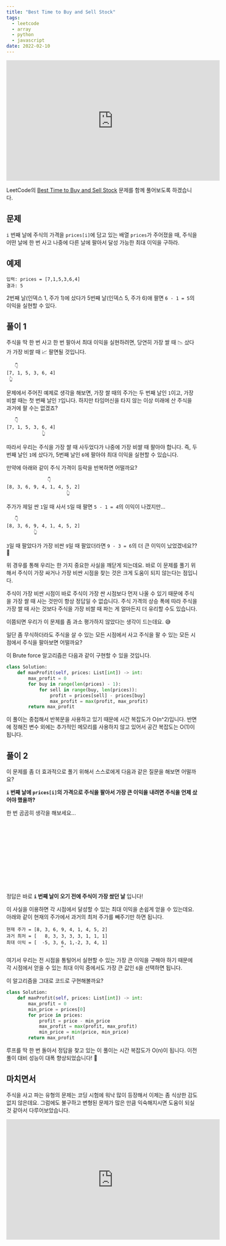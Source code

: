 ```yaml
---
title: "Best Time to Buy and Sell Stock"
tags:
  - leetcode
  - array
  - python
  - javascript
date: 2022-02-10
---
```


<iframe width="560" height="315" src="https://www.youtube.com/embed/5QOhBNYXC_g" title="YouTube video player" frameborder="0" allow="accelerometer; autoplay; clipboard-write; encrypted-media; gyroscope; picture-in-picture" allowfullscreen></iframe>

LeetCode의 [Best Time to Buy and Sell Stock](https://leetcode.com/problems/best-time-to-buy-and-sell-stock/) 문제를 함께 풀어보도록 하겠습니다.

## 문제

`i` 번째 날에 주식의 가격을 `prices[i]`에 담고 있는 배열 `prices`가 주어졌을 때, 주식을 어떤 날에 한 번 사고 나중에 다른 날에 팔아서 달성 가능한 최대 이익을 구하라.

## 예제

```
입력: prices = [7,1,5,3,6,4]
결과: 5
```

2번째 날(인덱스 1, 주가 1)에 샀다가 5번째 날(인덱스 5, 주가 6)애 팔면 `6 - 1 = 5`의 이익을 실현할 수 있다.

## 풀이 1

주식을 딱 한 번 사고 한 번 팔아서 최대 이익을 실현하려면, 당연히 가장 쌀 때 📉 샀다가 가장 비쌀 때 📈 팔면될 것입니다.

```
   👇
[7, 1, 5, 3, 6, 4]
 👆
```

문제에서 주어진 예제로 생각을 해보면, 가장 쌀 때의 주가는 두 번째 날인 `1`이고, 가장 비쌀 때는 첫 번째 날인 `7`입니다.
하지만 타임머신을 타지 않는 이상 미래에 산 주식을 과거에 팔 수는 없겠죠?

```
   👇
[7, 1, 5, 3, 6, 4]
             👆
```

따라서 우리는 주식을 가장 쌀 때 사두었다가 나중에 가장 비쌀 때 팔아야 합니다.
즉, 두 번째 날인 `1`에 샀다가, 5번째 날인 `6`에 팔아야 최대 이익을 실현할 수 있습니다.

만약에 아래와 같이 주식 가격이 등락을 반복하면 어떨까요?

```
               👇
[8, 3, 6, 9, 4, 1, 4, 5, 2]
                      👆
```

주가가 제일 싼 `1`일 때 사서 `5`일 때 팔면 `5 - 1 = 4`의 이익이 나겠지만...

```
   👇
[8, 3, 6, 9, 4, 1, 4, 5, 2]
          👆
```

`3`일 때 팔았다가 가장 비싼 `9`일 때 팔았더라면 `9 - 3 = 6`의 더 큰 이익이 났었겠네요?? 🤔

위 경우를 통해 우리는 한 가지 중요한 사실을 깨닫게 되는데요.
바로 이 문제를 풀기 위해서 주식이 가장 싸거나 가장 비싼 시점을 찾는 것은 크게 도움이 되지 않는다는 점입니다.

주식이 가장 비싼 시점이 바로 주식이 가장 싼 시점보다 먼저 나올 수 있기 때문에 주식을 가장 쌀 때 사는 것만이 항상 정답일 수 없습니다.
주식 가격의 상승 폭에 따라 주식을 가장 쌀 때 사는 것보다 주식을 가장 비쌀 때 파는 게 얼마든지 더 유리할 수도 있습니다.

이쯤되면 우리가 이 문제를 좀 과소 평가하지 않았다는 생각이 드는데요. 😅

일단 좀 무식하더라도 주식을 살 수 있는 모든 시점에서 사고 주식을 팔 수 있는 모든 시점에서 주식을 팔아보면 어떨까요?

이 Brute force 알고리즘은 다음과 같이 구현할 수 있을 것입니다.

```py
class Solution:
    def maxProfit(self, prices: List[int]) -> int:
        max_profit = 0
        for buy in range(len(prices) - 1):
            for sell in range(buy, len(prices)):
                profit = prices[sell] - prices[buy]
                max_profit = max(profit, max_profit)
        return max_profit
```

이 풀이는 중첩해서 반복문을 사용하고 있기 때문에 시간 복잡도가 O(n^2)입니다.
반면에 정해진 변수 외에는 추가적인 메모리를 사용하지 않고 있어서 공간 복잡도는 O(1)이 됩니다.

## 풀이 2

이 문제를 좀 더 효과적으로 풀기 위해서 스스로에게 다음과 같은 질문을 해보면 어떨까요?

**`i` 번째 날에 `prices[i]`의 가격으로 주식을 팔아서 가장 큰 이익을 내려면 주식을 언제 샀어야 했을까?**

한 번 곰곰히 생각을 해보세요...

<br/>
<br/>
<br/>
<br/>
<br/>
<br/>
<br/>
<br/>
<br/>
<br/>

정답은 바로 **`i` 번째 날이 오기 전에 주식이 가장 쌌던 날** 입니다!

이 사실을 이용하면 각 시점에서 달성할 수 있는 최대 이익을 손쉽게 얻을 수 있는데요.
아래와 같이 현재의 주가에서 과거의 최저 주가를 빼주기만 하면 됩니다.

```
현재 주가 = [8, 3, 6, 9, 4, 1, 4, 5, 2]
과거 최저 = [   8, 3, 3, 3, 3, 1, 1, 1]
최대 이익 = [  -5, 3, 6, 1,-2, 3, 4, 1]
                    ^
```

여기서 우리는 전 시점을 통털어서 실현할 수 있는 가장 큰 이익을 구해야 하기 때문에 각 시점에서 얻을 수 있는 최대 이익 중에서도 가장 큰 값인 `6`을 선택하면 됩니다.

이 알고리즘을 그대로 코드로 구현해볼까요?

```py
class Solution:
    def maxProfit(self, prices: List[int]) -> int:
        max_profit = 0
        min_price = prices[0]
        for price in prices:
            profit = price - min_price
            max_profit = max(profit, max_profit)
            min_price = min(price, min_price)
        return max_profit
```

루프를 딱 한 번 돌아서 정답을 찾고 있는 이 풀이는 시간 복잡도가 O(n)이 됩니다.
이전 풀이 대비 성능이 대폭 향상되었습니다! 🎊

## 마치면서

주식을 사고 파는 유형의 문제는 코딩 시험에 워낙 많이 등장해서 이제는 좀 식상한 감도 없지 않은데요.
그럼에도 불구하고 변형된 문제가 많은 만큼 익숙해지시면 도움이 되실 것 같아서 다루어보았습니다.

<iframe width="560" height="315" src="https://www.youtube.com/embed/JhoteDObjmg" title="YouTube video player" frameborder="0" allow="accelerometer; autoplay; clipboard-write; encrypted-media; gyroscope; picture-in-picture; web-share" allowfullscreen></iframe>
